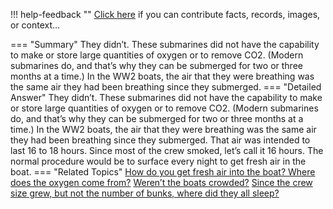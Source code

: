!!! help-feedback ""
    <a href="/feedback/" data-feedback-link>Click here</a>
    if you can contribute facts, records, images, or context…

<a id="summary"></a>
=== "Summary"
    They didn’t. These submarines did not have the capability to make or store large quantities of oxygen or to remove CO2. (Modern submarines do, and that’s why they can be submerged for two or three months at a time.) In the WW2 boats, the air that they were breathing was the same air they had been breathing since they submerged.
=== "Detailed Answer"
    They didn’t. These submarines did not have the capability to make or store large quantities of oxygen or to remove CO2. (Modern submarines do, and that’s why they can be submerged for two or three months at a time.) In the WW2 boats, the air that they were breathing was the same air they had been breathing since they submerged. That air was intended to last 16 to 18 hours. Since most of the crew smoked, let’s call it 16 hours. The normal procedure would be to surface every night to get fresh air in the boat.
=== "Related Topics"
    [How do you get fresh air into the boat? Where does the oxygen come from?](how-do-you-get-fresh-air-into-the-boat-where-does-the-oxygen-come-from.md#summary)
    [Weren’t the boats crowded?](werent-the-boats-crowded.md#summary)
    [Since the crew size grew, but not the number of bunks, where did they all sleep?](since-the-crew-size-grew-but-not-the-number-of-bunks-where-did-they-all-sleep.md#summary)
